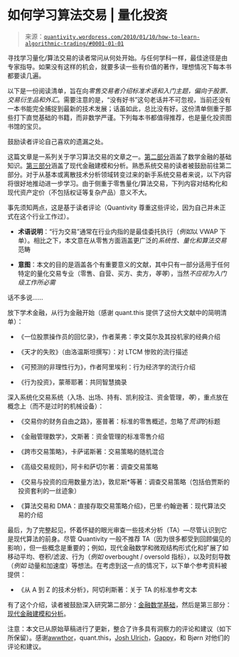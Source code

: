 <!--yml

类别：未分类

日期：2024-05-18 13:47:02

-->

# 如何学习算法交易 | 量化投资

> 来源：[`quantivity.wordpress.com/2010/01/10/how-to-learn-algorithmic-trading/#0001-01-01`](https://quantivity.wordpress.com/2010/01/10/how-to-learn-algorithmic-trading/#0001-01-01)

寻找学习量化/算法交易的读者常问从何处开始。与任何学科一样，最佳途径是由专家指导。如果没有这样的机会，就要多读一些有价值的著作，理想情况下每本书都要读几遍。

以下是一份阅读清单，旨在向*零售交易者介绍标准术语和入门主题，偏向于股票、交易衍生品和外汇*。需要注意的是，“没有好书”这句老话并不可忽视，当前还没有一本书能完全捕捉到最新的技术发展；话虽如此，总比没有好。这份清单侧重于那些打下直觉基础的书籍，而非数学严谨。下列每本书都值得推荐，也是量化投资图书馆的宝贝。

鼓励读者评论自己喜欢的遗漏之处。

这篇文章是一系列关于学习算法交易的文章之一。[第二部分](https://quantivity.wordpress.com/2010/01/12/how-to-learn-algorithmic-trading-part-2/)涵盖了数学金融的基础知识。[第三部分](https://quantivity.wordpress.com/2010/01/12/how-to-learn-algorithmic-trading-part-3/)涵盖了现代金融建模和分析。熟悉系统交易的读者被鼓励前往第二部分。对于从基本或离散技术分析领域转变过来的新手系统交易者来说，以下内容将很好地推动进一步学习。由于侧重于零售量化/算法交易，下列内容对结构化和现代资产定价（不包括权证等复杂产品）意义不大。

事先须知两点，这是基于读者评论（Quantivity 尊重这些评论，因为自己并未正式在这个行业工作过）。

+   **术语说明**：“行为交易”通常在行业内指的是最佳委托执行（*例如*以 VWAP 下单）。相比之下，本文意在从零售方面涵盖更广泛的*系统性、量化和算法交易*范畴

+   **意图**：本文的目的是涵盖各个有重要意义的文献，其中只有一部分适用于任何特定的量化交易专业（零售、自营、买方、卖方，*等等*），当然*不应视为入门级工作所必需*

话不多说……

放下学术金融，从行为金融开始（感谢 quant.this 提供了这份大文献中的简明清单）：

+   《一位股票操作员的回忆录》，作者莱弗：李文莫尔及其投机家的经典介绍

+   《天才的失败》（由洛温斯坦撰写）：对 LTCM 惨败的流行描述

+   《可预测的非理性行为》，作者阿里埃利：行为经济学的流行介绍

+   《行为投资》，蒙蒂耶著：共同智慧摘录

深入系统化交易系统（入场、出场、持有、凯利投注、资金管理，*等*），重点放在概念上（而不是过时的机械设备）：

+   《交易你的财务自由之路》，塞普著：标准的零售概述，忽略了*荒谬*的标题

+   《金融管理数学》，文斯著：资金管理的标准零售介绍

+   《跨市交易策略》，卡萨诺斯著：交易策略的随机混合

+   《高级交易规则》，阿卡和萨切尔著：调查交易策略

+   《交易与投资的应用数量方法》，敦尼斯*等著：调查交易策略（包括伯贾斯的投资套利的一丝迹象）

+   《算法交易和 DMA：直接存取交易策略介绍》，巴里·约翰逊著：现代算法交易的介绍

最后，为了完整起见，怀着怀疑的眼光审查一些技术分析（TA）—尽管认识到它是现代算法的前身。尽管 Quantivity 一般不推荐 TA（因为很多都受到回顾偏见的影响），但一些概念是重要的；例如，现代金融数学和微观结构形式化和扩展了如移动平均、卷积/滤波、行为（*例如* overbought / oversold 指标），以及时刻导数（*例如* 动量和加速度）等想法。在考虑到这一点的情况下，以下单个参考资料被提供：

+   《从 A 到 Z 的技术分析》，阿切利斯著：关于 TA 的标准参考文本

有了这个介绍，读者被鼓励深入研究第二部分：[金融数学基础](https://quantivity.wordpress.com/2010/01/12/how-to-learn-algorithmic-trading-part-2/)，然后是第三部分：[现代金融建模和分析](https://quantivity.wordpress.com/2010/01/12/how-to-learn-algorithmic-trading-part-3/)。

注意：本文已从原始草稿进行了更新，整合了许多具有洞察力的评论和建议（如下所保留）。感谢[awwthor](http://awwthor.wordpress.com/)，quant.this，[Josh Ulrich](http://blog.fosstrading.com/)，[Gappy](http://www.twitter.com/gappy3000)，和 Bjørn 对他们的评论和建议。
